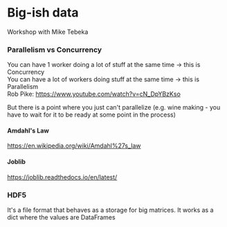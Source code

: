 # Big-ish data
Workshop with Mike Tebeka

### Parallelism vs Concurrency
You can have 1 worker doing a lot of stuff at the same time -> this is Concurrency  
You can have a lot of workers doing stuff at the same time -> this is Parallelism  
Rob Pike: https://www.youtube.com/watch?v=cN_DpYBzKso

But there is a point where you just can't parallelize (e.g. wine making - you have to wait for it to be ready at some 
point in the process)  
#### Amdahl's Law  
https://en.wikipedia.org/wiki/Amdahl%27s_law

#### Joblib
https://joblib.readthedocs.io/en/latest/

### HDF5
It's a file format that behaves as a storage for big matrices.
It works as a dict where the values are DataFrames


